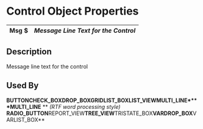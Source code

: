 # Control Object Properties

**Msg $** |  **_Message Line Text for the Control_**  
---|---  
  
## Description

Message line text for the control

## Used By

**BUTTON****CHECK_BOX****DROP_BOX****GRID****LIST_BOX****LIST_VIEW****MULTI_LINE****MULTI_LINE** ** _(RTF word processing style)_ ****RADIO_BUTTON****REPORT_VIEW****TREE_VIEW****TRISTATE_BOX****VARDROP_BOX****VARLIST_BOX**
